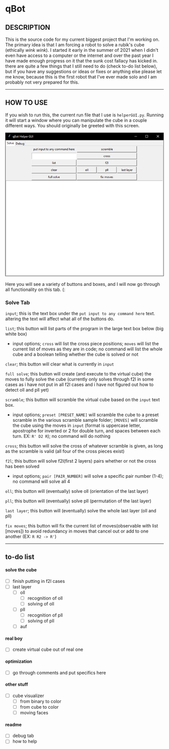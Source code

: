 # qBot

## DESCRIPTION

This is the source code for my current biggest project that I'm working on. The primary idea is that I am forcing a robot to solve a rubik's cube (ethically *wink wink*). I started it early in the summer of 2021 when I didn't even have access to a computer or the internet and over the past year I have made enough progress on it that the sunk cost fallacy has kicked in. there are quite a few things that I still need to do (check to-do list below), but if you have any suggestions or ideas or fixes or anything else please let me know, because this is the first robot that I've ever made solo and I am probably not very prepared for this.

---

## HOW TO USE
If you wish to run this, the current run file that I use is `helperGUI.py`. Running it will start a window where you can manipulate the cube in a couple different ways. You should originally be greeted with this screen.

![tkinter Solve tab](/images%20for%20reference/solvescreen.png)

Here you will see a variety of buttons and boxes, and I will now go through all functionality on this tab. (:

###  __Solve Tab__

`input`; this is the text box under the `put input to any command here` text. altering the text will affect what all of the buttons do.

`list`; this button will list parts of the program in the large text box below (big white box)
 - input options; `cross` will list the cross piece positions; `moves` will list the current list of moves as they are in code; no command will list the whole cube and a boolean telling whether the cube is solved or not

`clear`; this button will clear what is currently in `input`

`full solve`; this button will create (and execute to the virtual cube) the moves to fully solve the cube (currently only solves through f2l in some cases as i have not put in all f2l cases and i have not figured out how to detect oll and pll yet)

`scramble`; this button will scramble the virtual cube based on the `input` text box.
- input options; `preset [PRESET_NAME]` will scramble the cube to a preset scramble in the various scramble sample folder; `[MOVES]` will scramble the cube using the moves in `input` (format is uppercase letter, apostrophe for inverted or 2 for double turn, and spaces between each turn. EX: `R' D2 R`); no command will do nothing

`cross`; this button will solve the cross of whatever scramble is given, as long as the scramble is valid (all four of the cross pieces exist)

`f2l`; this button will solve f2l(first 2 layers) pairs whether or not the cross has been solved
- input options; `pair [PAIR_NUMBER]` will solve a specific pair number (1-4); no command will solve all 4

`oll`; this button will (eventually) solve oll (orientation of the last layer)

`pll`; this button will (eventually) solve pll (permutation of the last layer)

`last layer`; this button will (eventually) solve the whole last layer (oll and pll)

`fix moves`; this button will fix the current list of moves(observable with list [moves]) to avoid redundancy in moves that cancel out or add to one another (EX: `R R2 -> R'`)

---

## to-do list
#### solve the cube
- [ ] finish putting in f2l cases
- [ ] last layer
  - [ ] oll
    - [ ] recognition of oll
    - [ ] solving of oll
  - [ ] pll
    - [ ] recognition of pll
    - [ ] solving of pll
  - [ ] auf
#### real boy
- [ ] create virtual cube out of real one
#### optimization
- [ ] go through comments and put specifics here
#### other stuff
- [ ] cube visualizer
  - [ ] from binary to color
  - [ ] from cube to color
  - [ ] moving faces
#### readme
- [ ] debug tab
- [ ] how to help
